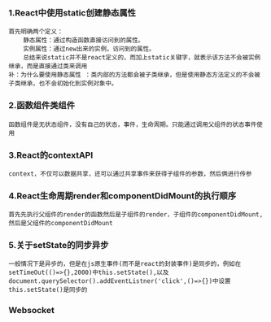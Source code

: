 ### 1.React中使用static创建静态属性
    首先明确两个定义：
        静态属性：通过构造函数直接访问到的属性。
        实例属性：通过new出来的实例，访问到的属性。
        总结来说static并不是react定义的，而加上static关键字，就表示该方法不会被实例继承，而是直接通过类来调用
    补：为什么要使用静态属性 ：类内部的方法都会被子类继承，但是使用静态方法定义的不会被子类继承，也不会初始化到实例对象中。
### 2.函数组件类组件
    函数组件是无状态组件，没有自己的状态，事件，生命周期。只能通过调用父组件的状态事件使用
### 3.React的contextAPI
    context，不仅可以数据共享，还可以通过共享事件来获得子组件的参数，然后俩进行传参
### 4.React生命周期render和componentDidMount的执行顺序
    首先先执行父组件的render的函数然后是子组件的render，子组件的componentDidMount,然后是父组件的componentDidMount
### 5.关于setState的同步异步
    一般情况下是异步的，但是在js原生事件(而不是react的封装事件)是同步的，例如在setTimeOut(()=>{},2000)中this.setState(),以及document.querySelector().addEventListner('click',()=>{})中设置this.setState()是同步的





### Websocket